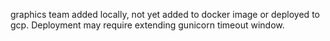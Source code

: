 graphics team added locally, not yet added to docker image or deployed to gcp. Deployment may require extending gunicorn timeout window.
